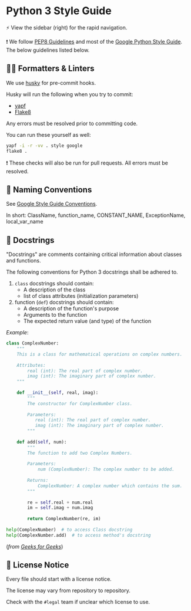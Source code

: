 # Python 3 Style Guide

:zap: View the sidebar (right) for the rapid navigation.

:exclamation: We follow [PEP8 Guidelines](https://peps.python.org/pep-0008/#naming-conventions) and most of the [Google Python Style Guide](https://google.github.io/styleguide/pyguide.html). The below guidelines listed below.

## :guardsman: Formatters & Linters

We use [husky](https://github.com/rhysd/cargo-husky) for pre-commit hooks.

Husky will run the following when you try to commit:
- [yapf](https://github.com/google/yapf)
- [Flake8](https://pypi.org/project/flake8/)

Any errors must be resolved prior to committing code.

You can run these yourself as well:
```bash
yapf -i -r -vv . style google
flake8 .
```

:exclamation: These checks will also be run for pull requests. All errors must
be resolved.

## :speech_balloon: Naming Conventions

See [Google Style Guide Conventions](https://google.github.io/styleguide/pyguide.html#316-naming).

In short: ClassName, function_name, CONSTANT_NAME, ExceptionName, local_var_name

## :notebook_with_decorative_cover: Docstrings

"Docstrings" are comments containing critical information about classes and functions.

The following conventions for Python 3 docstrings shall be adhered to.

1. `class` docstrings should contain:
   - A description of the class
   - list of class attributes (initialization parameters)
2. function (`def`) docstrings should contain:
   - A description of the function's purpose
   - Arguments to the function
   - The expected return value (and type) of the function

*Example*:

```python
class ComplexNumber:
    """
    This is a class for mathematical operations on complex numbers.
      
    Attributes:
        real (int): The real part of complex number.
        imag (int): The imaginary part of complex number.
    """
  
    def __init__(self, real, imag):
        """
        The constructor for ComplexNumber class.
  
        Parameters:
           real (int): The real part of complex number.
           imag (int): The imaginary part of complex number.
        """
  
    def add(self, num):
        """
        The function to add two Complex Numbers.
  
        Parameters:
            num (ComplexNumber): The complex number to be added.
          
        Returns:
            ComplexNumber: A complex number which contains the sum.
        """
  
        re = self.real + num.real
        im = self.imag + num.imag
  
        return ComplexNumber(re, im)
  
help(ComplexNumber)  # to access Class docstring
help(ComplexNumber.add)  # to access method's docstring
```
(*from [Geeks for Geeks](https://www.geeksforgeeks.org/python-docstrings/)*)

## :page_with_curl: License Notice

Every file should start with a license notice.

The license may vary from repository to repository.

Check with the `#legal` team if unclear which license to use.
